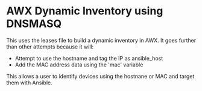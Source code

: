 # AWX Dynamic Inventory using DNSMASQ 

This uses the leases file to build a dynamic inventory in AWX.  It goes further than other attempts because it will:
* Attempt to use the hostname and tag the IP as ansible_host
* Add the MAC address data using the 'mac' variable

This allows a user to identify devices using the hostnane or MAC and target them with Ansible.
